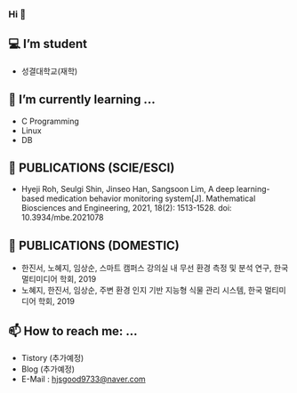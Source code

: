 ### Hi 👋

## 💻 I’m student
- 성결대학교(재학)

## 🌱 I’m currently learning ...
- C Programming
- Linux
- DB

## 📝 PUBLICATIONS (SCIE/ESCI)
- Hyeji Roh, Seulgi Shin, Jinseo Han, Sangsoon Lim, A deep learning-based medication behavior monitoring system[J]. Mathematical Biosciences and Engineering, 2021, 18(2): 1513-1528. doi: 10.3934/mbe.2021078

## 📝 PUBLICATIONS (DOMESTIC)
- 한진서, 노혜지, 임상순, 스마트 캠퍼스 강의실 내 무선 환경 측정 및 분석 연구, 한국 멀티미디어 학회, 2019
- 노혜지, 한진서, 임상순, 주변 환경 인지 기반 지능형 식물 관리 시스템, 한국 멀티미디어 학회, 2019

## 📫 How to reach me: ...
- Tistory (추가예정)
- Blog (추가예정)
- E-Mail : hjsgood9733@naver.com
